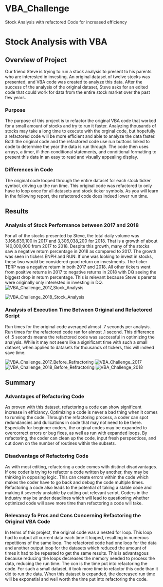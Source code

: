 # VBA_Challenge
Stock Analysis with refactored Code for increased efficiency 
# Stock Analysis with VBA

## Overview of Project
Our friend Steve is trying to run a stock analysis to present to his parents who are interested
in investing. An original dataset of twelve stocks was presented, and VBA code was created to analyze
  this data. After the success of the analysis of the original dataset, Steve asks for an edited code
  that could work for data from the entire stock market over the past few years. 

### Purpose
The purpose of this project is to refactor the original VBA code that worked for a small amount
of stocks and try to run it faster. Analyzing thousands of stocks may take a long time to execute with
  the orginal code, but hopefully a refactored code will be more efficient and able to analyze the data
  faster. Both the original code and the refactored code use run buttons linked to code to determine the
  year the data is run through. The code then uses arrays, a timer, if-then conditional statements, and
  conditional formatting to present this data in an easy to read and visually appealing display. 

### Differences in Code
The original code looped through the entire dataset for each stock ticker symbol, driving up the run
  time. This original code was refactored to only have to loop once for all datasets and stock ticker
  symbols. As you will learn in the following report, the refactored code does indeed lower run time. 

## Results

### Analysis of Stock Performance between 2017 and 2018
For all of the stocks presented by Steve, the total daily volume was 3,166,639,100 in 2017 and
  3,306,038,200 for 2018. That is a growth of about 140,000,000 from 2017 to 2018. Despite this growth,
  many of the stocks saw a negative return percentage in 2018 as compared to 2017. The growth was seen
  in tickers ENPH and RUN. If one was looking to invest in stocks, these two would be considered good
  return on investments. The ticker TERP was a negative return in both 2017 and 2018. All other tickers
  went from positive returns in 2017 to negative returns in 2018 with DQ seeing the biggest drop in
  return percentage. This is relevant because Steve's parents were originally only interested in
  investing in DQ.
![VBA_Challenge_2017_Stock_Analysis](https://user-images.githubusercontent.com/88064181/129464514-e876b8db-e6c3-4f42-9a2d-ae508725a918.png)
 
 
![VBA_Challenge_2018_Stock_Analysis](https://user-images.githubusercontent.com/88064181/129464427-a9685ac2-1b71-4508-bc58-05ef5eb9da9e.png)


### Analysis of Execution Time Between Original and Refactored Script
Run times for the original code averaged almost .7 seconds per analysis. Run times for the refactored
  code ran for almost .1 second. This difference of .5 seconds means the refactored code was successful
  in optimizing the analysis. While it may not seem like a significant time with such a small dataset,
  when applied to datasets for thousands of tickers, this will indeed save time. 
  
  ![VBA_Challenge_2017_Before_Refractoring](https://user-images.githubusercontent.com/88064181/129464429-60e0e13c-49de-476d-9140-97ea3a983d5b.png)
![VBA_Challenge_2017](https://user-images.githubusercontent.com/88064181/129464431-84e5e325-b7f2-424a-9782-ba11db127636.png)
![VBA_Challenge_2018_Before_Refractoring](https://user-images.githubusercontent.com/88064181/129464433-0e8a3d52-4791-4a2a-8bba-2f71d3b5d1cb.png)
![VBA_Challenge_2018](https://user-images.githubusercontent.com/88064181/129464434-00e06eb6-e56e-41b2-827c-1920c90bbaea.png)


## Summary

### Advantages of Refactoring Code
As proven with this dataset, refactoring a code can show significant increase in efficiancy.
  Optimizing a code is never a bad thing when it comes to running the code. Through the refactoring
  process, a coder can spot redundancies and dulications in code that may not need to be there.
  Especially for beginner coders, the original codes may be expanded to overcorrect errors or bug fixes,
  as well as run with expanded loops. By refactoring, the coder can clean up the code, input fresh
  perspectices, and cut down on the number of routines within the subsets.
	

### Disadvantage of Refactoring Code
As with most editing, refactoring a code comes with distinct disadvantages. If one coder is trying to
  refactor a code written by another, they may be thinking in opposing logic. This can create errors
  within the code which makes the coder have to go back and debug the code multiple times. Refactoring a
  code also leads to the potential of taking a stable code and making it severely unstable by cutting
  out relevant script. Coders in the industry may be under deadlines which will lead to questioning
  whether optimized code will save more time than refactoring a code will take.
	

### Relevancy fo Pros and Cons Concerning Refactoring the Original VBA Code
In terms of this project, the original code was a nested for loop. This loop had to output all
current data each time it looped, resulting in numerous repetitions of the same loop. The refactored
code had one loop for the data and another output loop for the datasets which reduced the amount of
times it had to be repeated to get the same results. This is advantagous because reducing the loops
decreases the memory needed to process the data, reducing the run time. The con is the time put into
refactoring  the code. For such a small dataset, it took more time to refactor this code than it did to
run the data. When this dataset is expanded, the decreased run time will be exponetial and well worth
the time put into refactoring the code.
